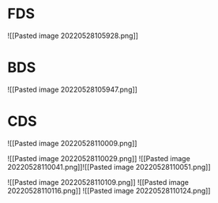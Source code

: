 # FDS
![[Pasted image 20220528105928.png]]

# BDS

![[Pasted image 20220528105947.png]]
# CDS
![[Pasted image 20220528110009.png]]

![[Pasted image 20220528110029.png]]
![[Pasted image 20220528110041.png]]![[Pasted image 20220528110051.png]]

![[Pasted image 20220528110109.png]]
![[Pasted image 20220528110116.png]]
![[Pasted image 20220528110124.png]]


